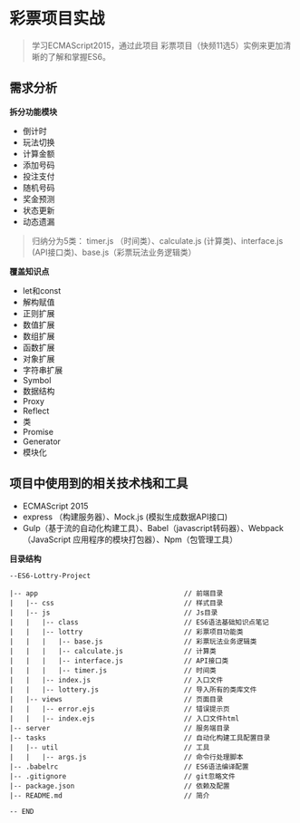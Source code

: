 # 彩票项目实战

> 学习ECMAScript2015，通过此项目 彩票项目（快频11选5）实例来更加清晰的了解和掌握ES6。

## 需求分析

**拆分功能模块**

* 倒计时
* 玩法切换
* 计算金额
* 添加号码
* 投注支付
* 随机号码
* 奖金预测
* 状态更新
* 动态遗漏

> 归纳分为5类： timer.js （时间类）、calculate.js (计算类)、interface.js (API接口类)、base.js（彩票玩法业务逻辑类）

**覆盖知识点**

* let和const
* 解构赋值
* 正则扩展
* 数值扩展
* 数组扩展
* 函数扩展
* 对象扩展
* 字符串扩展
* Symbol
* 数据结构
* Proxy
* Reflect
* 类
* Promise
* Generator
* 模块化

## 项目中使用到的相关技术栈和工具

* ECMAScript 2015
* express （构建服务器）、Mock.js (模拟生成数据API接口)
* Gulp（基于流的自动化构建工具）、Babel（javascript转码器）、Webpack（JavaScript 应用程序的模块打包器）、Npm（包管理工具）

**目录结构**

```
--ES6-Lottry-Project

|-- app                                    // 前端目录
|   |-- css                                // 样式目录
|   |-- js                                 // Js目录
|   |   |-- class                          // ES6语法基础知识点笔记
|   |   |-- lottry                         // 彩票项目功能类 
|   |   |   |-- base.js                    // 彩票玩法业务逻辑类 
|   |   |   |-- calculate.js               // 计算类 
|   |   |   |-- interface.js               // API接口类 
|   |   |   |-- timer.js                   // 时间类 
|   |   |-- index.js                       // 入口文件 
|   |   |-- lottery.js                     // 导入所有的类库文件 
|   |-- views                              // 页面目录
|   |   |-- error.ejs                      // 错误提示页
|   |   |-- index.ejs                      // 入口文件html
|-- server                                 // 服务端目录
|-- tasks                                  // 自动化构建工具配置目录
|   |-- util                               // 工具
|   |   |-- args.js                        // 命令行处理脚本
|-- .babelrc                               // ES6语法编译配置
|-- .gitignore                             // git忽略文件
|-- package.json                           // 依赖及配置
|-- README.md                              // 简介

-- END

```